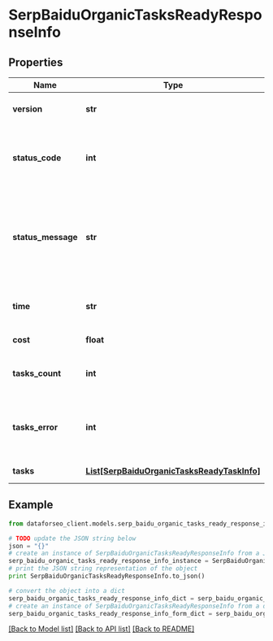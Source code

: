 # SerpBaiduOrganicTasksReadyResponseInfo


## Properties

Name | Type | Description | Notes
------------ | ------------- | ------------- | -------------
**version** | **str** | the current version of the API | [optional] 
**status_code** | **int** | general status code you can find the full list of the response codes here | [optional] 
**status_message** | **str** | general informational message you can find the full list of general informational messages here | [optional] 
**time** | **str** | total execution time, seconds | [optional] 
**cost** | **float** | total tasks cost, USD | [optional] 
**tasks_count** | **int** | the number of tasks in the tasks array | [optional] 
**tasks_error** | **int** | the number of tasks in the tasks array returned with an error | [optional] 
**tasks** | [**List[SerpBaiduOrganicTasksReadyTaskInfo]**](SerpBaiduOrganicTasksReadyTaskInfo.md) | array of tasks | [optional] 

## Example

```python
from dataforseo_client.models.serp_baidu_organic_tasks_ready_response_info import SerpBaiduOrganicTasksReadyResponseInfo

# TODO update the JSON string below
json = "{}"
# create an instance of SerpBaiduOrganicTasksReadyResponseInfo from a JSON string
serp_baidu_organic_tasks_ready_response_info_instance = SerpBaiduOrganicTasksReadyResponseInfo.from_json(json)
# print the JSON string representation of the object
print SerpBaiduOrganicTasksReadyResponseInfo.to_json()

# convert the object into a dict
serp_baidu_organic_tasks_ready_response_info_dict = serp_baidu_organic_tasks_ready_response_info_instance.to_dict()
# create an instance of SerpBaiduOrganicTasksReadyResponseInfo from a dict
serp_baidu_organic_tasks_ready_response_info_form_dict = serp_baidu_organic_tasks_ready_response_info.from_dict(serp_baidu_organic_tasks_ready_response_info_dict)
```
[[Back to Model list]](../README.md#documentation-for-models) [[Back to API list]](../README.md#documentation-for-api-endpoints) [[Back to README]](../README.md)


